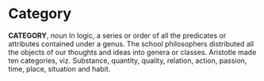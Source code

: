 # Category

**CATEGORY**, _noun_ In logic, a series or order of all the predicates or attributes contained under a genus. The school philosophers distributed all the objects of our thoughts and ideas into genera or classes. Aristotle made ten categories, viz. Substance, quantity, quality, relation, action, passion, time, place, situation and habit.